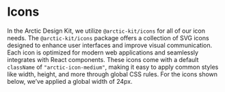# Icons

In the Arctic Design Kit, we utilize `@arctic-kit/icons` for all of our icon needs. The `@arctic-kit/icons` package offers a collection of SVG icons designed to enhance user interfaces and improve visual communication. Each icon is optimized for modern web applications and seamlessly integrates with React components. These icons come with a default `className` of `"arctic-icon-medium"`, making it easy to apply common styles like width, height, and more through global CSS rules. For the icons shown below, we’ve applied a global width of 24px.
